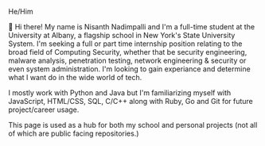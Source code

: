 He/Him

👋 Hi there! My name is Nisanth Nadimpalli and I'm a full-time student at the University at Albany, a flagship school in New York's State University System. I'm seeking a full or part time internship position relating to the broad field of Computing Security, whether that be security engineering, malware analysis, penetration testing, network engineering & security or even system administration. I'm looking to gain experiance and determine what I want do in the wide world of tech.

I mostly work with Python and Java but I'm familiarizing myself with JavaScript, HTML/CSS, SQL, C/C++ along with Ruby, Go and Git for future project/career usage. 

This page is used as a hub for both my school and personal projects (not all of which are public facing repositories.)
